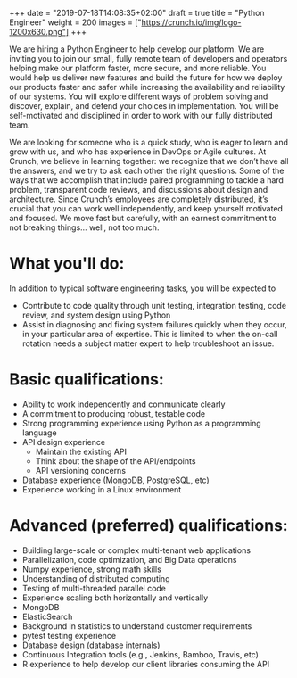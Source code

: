 +++
date = "2019-07-18T14:08:35+02:00"
draft = true
title = "Python Engineer"
weight = 200
images = ["https://crunch.io/img/logo-1200x630.png"]
+++

We are hiring a Python Engineer to help develop our platform. We are inviting you to join our small, fully remote team of developers and operators helping make our platform faster, more secure, and more reliable. You would help us deliver new features and build the future for how we deploy our products faster and safer while increasing the availability and reliability of our systems. You will explore different ways of problem solving and discover, explain, and defend your choices in implementation. You will be self-motivated and disciplined in order to work with our fully distributed team.

We are looking for someone who is a quick study, who is eager to learn and grow with us, and who has experience in DevOps or Agile cultures. At Crunch, we believe in learning together: we recognize that we don’t have all the answers, and we try to ask each other the right questions. Some of the ways that we accomplish that include paired programming to tackle a hard problem, transparent code reviews, and discussions about design and architecture. Since Crunch’s employees are completely distributed, it’s crucial that you can work well independently, and keep yourself motivated and focused. We move fast but carefully, with an earnest commitment to not breaking things… well, not too much.

# What you'll do:

In addition to typical software engineering tasks, you will be expected to

- Contribute to code quality through unit testing, integration testing, code review, and system design using Python
- Assist in diagnosing and fixing system failures quickly when they occur, in your particular area of expertise. This is limited to when the on-call rotation needs a subject matter expert to help troubleshoot an issue.

# Basic qualifications:

- Ability to work independently and communicate clearly
- A commitment to producing robust, testable code
- Strong programming experience using Python as a programming language
- API design experience
    - Maintain the existing API
    - Think about the shape of the API/endpoints
    - API versioning concerns
- Database experience (MongoDB, PostgreSQL, etc)
- Experience working in a Linux environment

# Advanced (preferred) qualifications:

- Building large-scale or complex multi-tenant web applications
- Parallelization, code optimization, and Big Data operations
- Numpy experience, strong math skills
- Understanding of distributed computing
- Testing of multi-threaded parallel code
- Experience scaling both horizontally and vertically
- MongoDB
- ElasticSearch
- Background in statistics to understand customer requirements
- pytest testing experience
- Database design (database internals)
- Continuous Integration tools (e.g., Jenkins, Bamboo, Travis, etc)
- R experience to help develop our client libraries consuming the API
